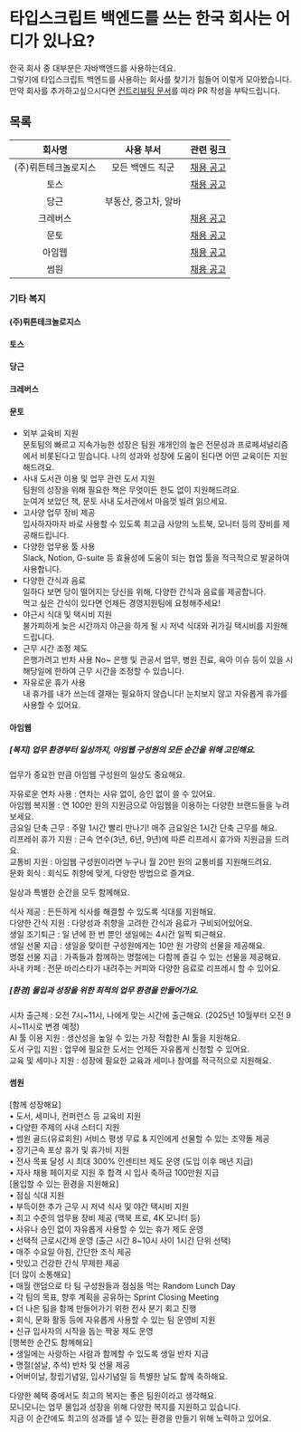 # 타입스크립트 백엔드를 쓰는 한국 회사는 어디가 있나요?

한국 회사 중 대부분은 자바백엔드를 사용하는데요.  
그렇기에 타입스크립트 백엔드를 사용하는 회사를 찾기가 힘들어 이렇게 모아봤습니다.  
만약 회사를 추가하고싶으시다면 [컨트리뷰팅 문서](#blank)를 따라 PR 작성을 부탁드립니다.  

## 목록

| 회사명 | 사용 부서 | 관련 링크 |
|:------:|:-----------:|:---------:|
| (주)뤼튼테크놀로지스 | 모든 백엔드 직군 | [채용 공고](https://wrtn.career.greetinghr.com/en/o/119686) |
| 토스 | | [채용 공고](https://toss.im/career/job-detail?job_id=4071137003) |
| 당근 | 부동산, 중고차, 알바 | |
| 크레버스 | | [채용 공고](https://www.jobkorea.co.kr/Recruit/GI_Read/46478249) |
| 문토 | | [채용 공고](https://people.munto.kr/nodejs-developer) |
| 아임웹 | | [채용 공고](https://recruit.imweb.me) |
| 썸원 | | [채용 공고](https://www.monymony.co/23f84624-3f8c-8068-8c78-f19cee276576) |

### 기타 복지

#### (주)뤼튼테크놀로지스

#### 토스

#### 당근 

#### 크레버스 

#### 문토

- 외부 교육비 지원  
  문토팀의 빠르고 지속가능한 성장은 팀원 개개인의 높은 전문성과 프로페셔널리즘에서 비롯된다고 믿습니다. 
  나의 성과와 성장에 도움이 된다면 어떤 교육이든 지원해드려요.  
- 사내 도서관 이용 및 업무 관련 도서 지원  
  팀원의 성장을 위해 필요한 책은 무엇이든 한도 없이 지원해드려요.  
  눈여겨 보았던 책, 문토 사내 도서관에서 마음껏 빌려 읽으세요.  
- 고사양 업무 장비 제공  
  입사하자마자 바로 사용할 수 있도록 최고급 사양의 노트북, 모니터 등의 장비를 제공해드립니다.  
- 다양한 업무용 툴 사용  
  Slack, Notion, G-suite 등 효율성에 도움이 되는 협업 툴을 적극적으로 발굴하여 사용합니다.  
- 다양한 간식과 음료  
  일하다 보면 당이 떨어지는 당신을 위해, 다양한 간식과 음료를 제공합니다.  
  먹고 싶은 간식이 있다면 언제든 경영지원팀에 요청해주세요!  
- 야근시 식대 및 택시비 지원  
  불가피하게 늦은 시간까지 야근을 하게 될 시 저녁 식대와 귀가길 택시비를 지원해드립니다.   
- 근무 시간 조정 제도   
  은행가려고 반차 사용 No~ 은행 및 관공서 업무, 병원 진료, 육아 이슈 등이 있을 시 해당일에 한하여 근무 시간을 조정할 수 있습니다.  
- 자유로운 휴가 사용  
  내 휴가를 내가 쓰는데 결재는 필요하지 않습니다! 눈치보지 않고 자유롭게 휴가를 사용할 수 있어요.  

#### 아임웹

##### [복지] 업무 환경부터 일상까지, 아임웹 구성원의 모든 순간을 위해 고민해요.  
업무가 중요한 만큼 아임웹 구성원의 일상도 중요해요.  

자유로운 연차 사용 : 연차는 사유 없이, 승인 없이 쓸 수 있어요.  
아임웹 복지몰 : 연 100만 원의 지원금으로 아임웹을 이용하는 다양한 브랜드들을 누려보세요.  
금요일 단축 근무 : 주말 1시간 빨리 만나기! 매주 금요일은 1시간 단축 근무를 해요.  
리프레쉬 휴가 지원 : 근속 연수(3년, 6년, 9년)에 따른 리프레시 휴가와 지원금을 드려요.  
교통비 지원 : 아임웹 구성원이라면 누구나 월 20만 원의 교통비를 지원해드려요.  
문화 회식 : 회식도 취향에 맞게, 다양한 방법으로 즐겨요.  


일상과 특별한 순간을 모두 함께해요.  

식사 제공 : 든든하게 식사를 해결할 수 있도록 식대를 지원해요.  
다양한 간식 지원 : 다양성과 취향을 고려한 간식과 음료가 구비되어있어요.  
생일 조기퇴근 : 일 년에 한 번 뿐인 생일에는 4시간 일찍 퇴근해요.  
생일 선물 지급 : 생일을 맞이한 구성원에게는 10만 원 가량의 선물을 제공해요.  
명절 선물 지급 : 가족들과 함께하는 명절에는 다함께 즐길 수 있는 선물을 제공해요.  
사내 카페 : 전문 바리스타가 내려주는 커피와 다양한 음료로 리프레시 할 수 있어요.  

##### [환경] 몰입과 성장을 위한 최적의 업무 환경을 만들어가요.  
시차 출근제 : 오전 7시~11시, 나에게 맞는 시간에 출근해요. (2025년 10월부터 오전 9시~11시로 변경 예정)  
AI 툴 이용 지원 : 생산성을 높일 수 있는 가장 적합한 AI 툴을 지원해요.  
도서 구입 지원 : 업무에 필요한 도서는 언제든 자유롭게 신청할 수 있어요.  
교육 및 세미나 지원 : 성장에 필요한 교육과 세미나 참여를 적극적으로 지원해요.  

#### 썸원

[함께 성장해요]  
  • 도서, 세미나, 컨퍼런스 등 교육비 지원  
  • 다양한 주제의 사내 스터디 지원  
  • 썸원 골드(유료회원) 서비스 평생 무료 & 지인에게 선물할 수 있는 조약돌 제공  
  • 장기근속 포상 휴가 및 휴가비 지원  
  • 전사 목표 달성 시 최대 300% 인센티브 제도 운영 (도입 이후 매년 지급)  
  • 자사 채용 페이지로 지원 후 합격 시 입사 축하금 100만원 지급  
[몰입할 수 있는 환경을 지원해요]  
  • 점심 식대 지원  
  • 부득이한 추가 근무 시 저녁 식사 및 야간 택시비 지원  
  • 최고 수준의 업무용 장비 제공 (맥북 프로, 4K 모니터 등)  
  • 사유나 승인 없이 자유롭게 사용할 수 있는 휴가 제도 운영  
  • 선택적 근로시간제 운영 (출근 시간 8~10시 사이 1시간 단위 선택)  
  • 매주 수요일 아침, 간단한 조식 제공  
  • 맛있고 건강한 간식 무제한 제공  
[더 많이 소통해요]  
  • 매월 랜덤으로 타 팀 구성원들과 점심을 먹는 Random Lunch Day  
  • 각 팀의 목표, 향후 계획을 공유하는 Sprint Closing Meeting  
  • 더 나은 팀을 함께 만들어가기 위한 전사 분기 회고 진행  
  • 회식, 문화 활동 등에 자유롭게 사용할 수 있는 팀 운영비 지원  
  • 신규 입사자의 시작을 돕는 짝꿍 제도 운영  
[행복한 순간도 함께해요]  
  • 생일에는 사랑하는 사람과 함께할 수 있도록 생일 반차 지급  
  • 명절(설날, 추석) 반차 및 선물 제공  
  • 어버이날, 창립기념일, 입사기념일 등 특별한 날도 함께 축하해요.  
  
다양한 혜택 중에서도 최고의 복지는 좋은 팀원이라고 생각해요.  
모니모니는 업무 몰입과 성장을 위해 다양한 복지를 지원하고 있습니다.  
지금 이 순간에도 최고의 성과를 낼 수 있는 환경을 만들기 위해 노력하고 있어요.  
